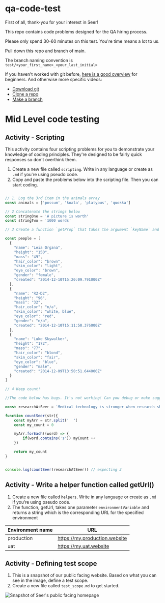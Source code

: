 # qa-code-test

First of all, thank-you for your interest in Seer!

This repo contains code problems designed for the QA hiring process. 

Please only spend 30-60 minutes on this test. You're time means a lot to us. 

Pull down this repo and branch of main. 

The branch naming convention is `test/<your_first_name>_<your_last_initial>`

If you haven't worked with git before, [here is a good overview](https://www.youtube.com/watch?v=USjZcfj8yxE) for beginners. And otherwise more specific videos: 
* [Download git](https://git-scm.com/book/en/v2/Getting-Started-Installing-Git)
* [Clone a repo](https://www.youtube.com/watch?v=CKcqniGu3tA)
* [Make a branch](https://www.youtube.com/watch?v=snxybJkFeUo)
   
# Mid Level code testing

## Activity - Scripting

This activity contains four scripting problems for you to demonstrate your knowledge of coding principles. They're designed to be fairly quick responses so don't overthink them.  

1. Create a new file called `scripting`. Write in any language or create as `.md` if you're using pseudo code. 
2. Copy and paste the problems below into the scripting file. Then you can start coding.

```javascript

// 1. Log the 3rd item in the animals array
const animals = ['possum', 'koala', 'platypus', 'quokka']

// 2 Concatenate the strings below
const stringOne = 'A picture is worth'
const stringTwo = '1000 words'

// 3 Create a function `getProp` that takes the argument `keyName` and returns that property for each item in the `people` array

const people = [
  {
    "name": "Leia Organa",
    "height": "150",
    "mass": "49",
    "hair_color": "brown",
    "skin_color": "light",
    "eye_color": "brown",
    "gender": "female",
    "created": "2014-12-10T15:20:09.791000Z"
  },
  {
    "name": "R2-D2",
    "height": "96",
    "mass": "32",
    "hair_color": "n/a",
    "skin_color": "white, blue",
    "eye_color": "red",
    "gender": "n/a",
    "created": "2014-12-10T15:11:50.376000Z"
  },
  {
    "name": "Luke Skywalker",
    "height": "172",
    "mass": "77",
    "hair_color": "blond",
    "skin_color": "fair",
    "eye_color": "blue",
    "gender": "male",
    "created": "2014-12-09T13:50:51.644000Z"
  }
]

// 4 Keep count!

//The code below has bugs. It's not working! Can you debug or make suggestions to fix it? 

const researchAtSeer = `Medical technology is stronger when research shapes its development — that’s why our Seer Research team works alongside all teams at Seer. Seer researchers are renowned in the industry and pioneers in world-first seizure risk forecasting technologies.`

function countSeer(str){
    const myArr = str.split('  ')
    const my_count = 0

    myArr.forEach((word) => {
        if(word.contains('s')) myCount ++
    })

    return my_count
}


console.log(countSeer(researchAtSeer)) // expecting 3
```

## Activity - Write a helper function called getUrl()

1. Create a new file called `helpers`. Write in any language or create as `.md` if you're using pseudo code. 
2. The function, getUrl, takes one parameter `environmentVariable` and returns a string which is the corresponding URL for the specified environment 

| Environment name | URL | 
|---|---|
|production| https://my.production.website|
|uat | https://my.uat.website|

## Activity - Defining test scope

1. This is a snapshot of our public facing website. Based on what you can see in the image, define a test scope.
2. Create a new file called `test_scope.md` to get started.


![Snapshot of Seer's public facing homepage](support_image/Seer_home_page.png)
